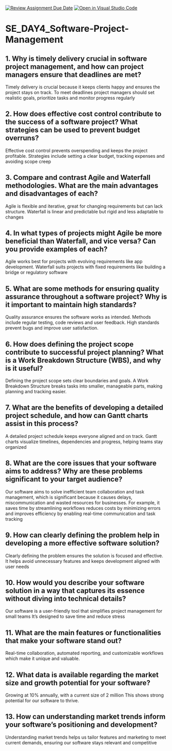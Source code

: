 [![Review Assignment Due Date](https://classroom.github.com/assets/deadline-readme-button-22041afd0340ce965d47ae6ef1cefeee28c7c493a6346c4f15d667ab976d596c.svg)](https://classroom.github.com/a/9pw6JKcu)
[![Open in Visual Studio Code](https://classroom.github.com/assets/open-in-vscode-2e0aaae1b6195c2367325f4f02e2d04e9abb55f0b24a779b69b11b9e10269abc.svg)](https://classroom.github.com/online_ide?assignment_repo_id=18651676&assignment_repo_type=AssignmentRepo)
# SE_DAY4_Software-Project-Management
## 1. Why is timely delivery crucial in software project management, and how can project managers ensure that deadlines are met?

Timely delivery is crucial because it keeps clients happy and ensures the project stays on track. To meet deadlines project managers should set realistic goals, prioritize tasks and monitor progress regularly

## 2. How does effective cost control contribute to the success of a software project? What strategies can be used to prevent budget overruns?

Effective cost control prevents overspending and keeps the project profitable. Strategies include setting a clear budget, tracking expenses and avoiding scope creep
## 3. Compare and contrast Agile and Waterfall methodologies. What are the main advantages and disadvantages of each?

Agile is flexible and iterative, great for changing requirements but can lack structure. Waterfall is linear and predictable but rigid and less adaptable to changes
## 4. In what types of projects might Agile be more beneficial than Waterfall, and vice versa? Can you provide examples of each?

Agile works best for projects with evolving requirements like app development. Waterfall suits projects with fixed requirements like building a bridge or regulatory software
## 5. What are some methods for ensuring quality assurance throughout a software project? Why is it important to maintain high standards?

Quality assurance ensures the software works as intended. Methods include regular testing, code reviews and user feedback. High standards prevent bugs and improve user satisfaction.
## 6. How does defining the project scope contribute to successful project planning? What is a Work Breakdown Structure (WBS), and why is it useful?

Defining the project scope sets clear boundaries and goals. A Work Breakdown Structure breaks tasks into smaller, manageable parts, making planning and tracking easier.
## 7. What are the benefits of developing a detailed project schedule, and how can Gantt charts assist in this process?

A detailed project schedule keeps everyone aligned and on track. Gantt charts visualize timelines, dependencies and progress, helping teams stay organized
## 8. What are the core issues that your software aims to address? Why are these problems significant to your target audience?
Our software aims to solve inefficient team collaboration and task management, which is significant because it causes delays, miscommunication and wasted resources for businesses. For example, it saves time by streamlining workflows reduces costs by minimizing errors and improves efficiency by enabling real-time communication and task tracking


## 9. How can clearly defining the problem help in developing a more effective software solution?
Clearly defining the problem ensures the solution is focused and effective. It helps avoid unnecessary features and keeps development aligned with user needs

## 10. How would you describe your software solution in a way that captures its essence without diving into technical details?
Our software is a user-friendly tool that simplifies project management for small teams It’s designed to save time and reduce stress

## 11. What are the main features or functionalities that make your software stand out?
Real-time collaboration, automated reporting, and customizable workflows which make it unique and valuable.

## 12. What data is available regarding the market size and growth potential for your software?
Growing at 10% annually, with a current size of 2 million This shows strong potential for our software to thrive.


## 13. How can understanding market trends inform your software’s positioning and development?
Understanding market trends helps us tailor features and marketing to meet current demands, ensuring our software stays relevant and competitive
